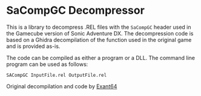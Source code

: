 # SaCompGC Decompressor

This is a library to decompress .REL files with the `SaCompGC` header used in the Gamecube version of Sonic Adventure DX. The decompression code is based on a Ghidra decompilation of the function used in the original game and is provided as-is.

The code can be compiled as either a program or a DLL. The command line program can be used as follows:

`SACompGC InputFile.rel OutputFile.rel`

Original decompilation and code by [Exant64](https://github.com/Exant64)
